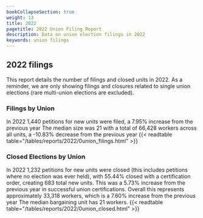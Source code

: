 ```yaml
---
bookCollapseSection: true
weight: 13
title: 2022
pagetitle: 2022 Union Filing Report
description: Data on union election filings in 2022
keywords: union filings
---
```


## 2022 filings

This report details the number of filings and closed units in 2022. As a reminder, we are only showing filings and closures related to single union elections (rare multi-union elections are excluded).

### Filings by Union
In 2022 1,440 petitions for new units were filed, a 7.95% increase from the previous year The median size was 21 with a total of 66,428 workers across all units, a -10.83% decrease from the previous year
{{< readtable table="/tables/reports/2022/0union_filings.html" >}}

### Closed Elections by Union
In 2022 1,232 petitions for new units were closed (this includes petitions where no election was ever held), with 55.44% closed with a certification order, creating 683 total new units. This was a 5.73% increase from the previous year in successful union certifications. Overall this represents approximately 33,318 workers, which is a 7.60% increase from the previous year The median bargaining unit has 21 workers.
{{< readtable table="/tables/reports/2022/0union_closed.html" >}}
